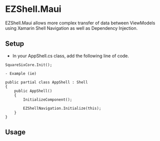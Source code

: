 # EZShell.Maui

EZShell.Maui allows more complex transfer of data between ViewModels using Xamarin Shell Navigation as well as Dependency Injection.


## Setup

- In your AppShell.cs class, add the following line of code.
```
SquareSixCore.Init();
```
    - Example (ie)
    
    public partial class AppShell : Shell
    {
	    public AppShell()
	    {
		    InitializeComponent();

            EZShellNavigation.Initialize(this);
        }
    }
    


## Usage
```

```
